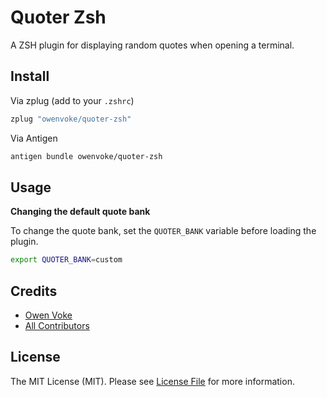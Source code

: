 # Quoter Zsh

A ZSH plugin for displaying random quotes when opening a terminal.

## Install

Via zplug (add to your `.zshrc`)

```bash
zplug "owenvoke/quoter-zsh"
```

Via Antigen

```bash
antigen bundle owenvoke/quoter-zsh
```

## Usage

**Changing the default quote bank**

To change the quote bank, set the `QUOTER_BANK` variable before loading the plugin.

```bash
export QUOTER_BANK=custom
```

## Credits

- [Owen Voke][link-author]
- [All Contributors][link-contributors]

## License

The MIT License (MIT). Please see [License File](LICENSE.md) for more information.

[link-author]: https://github.com/owenvoke
[link-contributors]: ../../contributors

